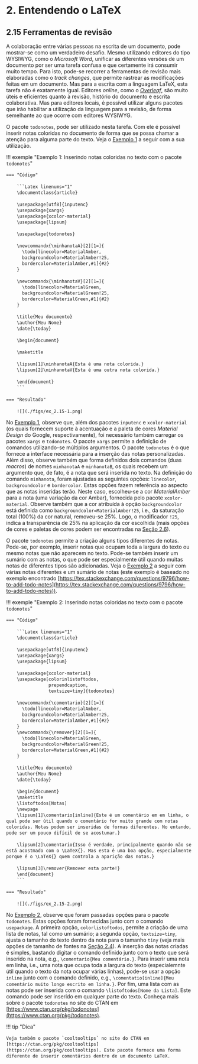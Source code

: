# 2. Entendendo o LaTeX

## 2.15 Ferramentas de revisão

A colaboração entre várias pessoas na escrita de um documento, pode mostrar-se como um verdadeiro desafio. Mesmo utilizando editores do tipo WYSIWYG, como o *Microsoft Word*, unificar as diferentes versões de um documento por ser uma tarefa confusa e que certamente irá consumir muito tempo. Para isto, pode-se recorrer a ferramentas de revisão mais elaboradas como o *track changes*, que permite rastrear as modificações feitas em um documento. Mas para a escrita com a linguagem LaTeX, esta tarefa não é exatamente igual. Editores *online*, como o [*Overleaf*](https://www.overleaf.com/), são muito úteis e eficientes quanto à revisão, histório do documento e escrita colaborativa. Mas para editores locais, é possível utilizar alguns pacotes que irão habilitar a utilização da linguagem para a revisão, de forma semelhante ao que ocorre com editores WYSIWYG.

O pacote `todonotes`, pode ser utilizado nesta tarefa. Com ele é possível inserir notas coloridas no documento de forma que se possa chamar a atenção para alguma parte do texto. Veja o [Exemplo 1](#todo1) a seguir com a sua utilização.

!!! exemple "<a id="todo1"></a>Exemplo 1: Inserindo notas coloridas no texto com o pacote `todonotes`"

    === "Código"

        ```Latex linenums="1"
        \documentclass{article}

        \usepackage[utf8]{inputenc}
        \usepackage{xargs}
        \usepackage{xcolor-material}
        \usepackage{lipsum}

        \usepackage{todonotes}

        \newcommandx{\minhanotaA}[2][1=]{
          \todo[linecolor=MaterialAmber,
          backgroundcolor=MaterialAmber!25,
          bordercolor=MaterialAmber,#1]{#2}
        }

        \newcommandx{\minhanotaV}[2][1=]{
          \todo[linecolor=MaterialGreen,
          backgroundcolor=MaterialGreen!25,
          bordercolor=MaterialGreen,#1]{#2}
        }

        \title{Meu documento}
        \author{Meu Nome}
        \date{\today}

        \begin{document}

        \maketitle

        \lipsum[1]\minhanotaA{Esta é uma nota colorida.}
        \lipsum[2]\minhanotaV{Esta é uma outra nota colorida.}

        \end{document}
        ```

    === "Resultado"

        ![](./figs/ex_2.15-1.png)        

No [Exemplo 1](#todo1), observe que, além dos pacotes `inputenc` e `xcolor-material` (os quais fornecem suporte à acentuação e a paleta de cores *Material Design* do Google, respectivamente), foi necessário também carregar os pacotes `xargs` e `todonotes`. O pacote `xargs` permite a definição de comandos utilizando-se múltiplos argumentos. O pacote `todonotes` é o que fornece a interface necessária para a inserção das notas personalizadas. Além disso, observe também que forma definidos dois comandos (duas *macros*) de nomes `minhanotaA` e `minhanotaB`, os quais recebem um argumento que, de fato, é a nota que será inserida no texto. Na definição do comando `minhanota`, foram ajustadas as seguintes opções: `linecolor`, `backgroundcolor` e `bordercolor`. Estas opções fazem referência ao aspecto que as notas inseridas terão. Neste caso, escolheu-se a cor *MaterialAmber* para a nota (uma variação da cor Ambar), fornecida pelo pacote `xcolor-material`. Observe também que a cor atribuída à opção `backgroundcolor` está definida como `backgroundcolor=MaterialAmber!25`, i.e., da saturação total (100%) da cor natural, removeu-se 25%. Logo, o modificador `!25`, indica a transparência de 25% na aplicação da cor escolhida (mais opções de cores e paletas de cores podem ser encontradas na [Seção 2.6](../cores/#26-cores-e-paletas-de-cores)).

O pacote `todonotes` permite a criação alguns tipos diferentes de notas. Pode-se, por exemplo, inserir notas que ocupam toda a largura do texto ou mesmo notas que não aparecem no texto. Pode-se também inserir um sumário com as notas, o que pode ser especialmente útil quando muitas notas de diferentes tipos são adicionadas. Veja o [Exemplo 2](#todo2) a seguir com várias notas diferentes e um sumário de notas (este exemplo é baseado no exemplo encontrado [https://tex.stackexchange.com/questions/9796/how-to-add-todo-notes](https://tex.stackexchange.com/questions/9796/how-to-add-todo-notes)).

!!! exemple "<a id="todo2"></a>Exemplo 2: Inserindo notas coloridas no texto com o pacote `todonotes`"

    === "Código"

        ```Latex linenums="1"
        \documentclass{article}

        \usepackage[utf8]{inputenc}
        \usepackage{xargs}
        \usepackage{lipsum}

        \usepackage{xcolor-material}
        \usepackage[colorinlistoftodos,
                    prependcaption,
                    textsize=tiny]{todonotes}
            
        \newcommandx{\comentario}[2][1=]{
          \todo[linecolor=MaterialAmber,
          backgroundcolor=MaterialAmber!25,
          bordercolor=MaterialAmber,#1]{#2}
        }
        \newcommandx{\remover}[2][1=]{
          \todo[linecolor=MaterialGreen,
          backgroundcolor=MaterialGreen!25,
          bordercolor=MaterialGreen,#1]{#2}
        }

        \title{Meu documento}
        \author{Meu Nome}
        \date{\today}

        \begin{document}
        \maketitle
        \listoftodos[Notas]
        \newpage
        \lipsum[1]\comentario[inline]{Este é um comentário em em linha, o qual pode ser útil quando o comentário for muito grande com notas coloridas. Notas podem ser inseridas de formas diferentes. No entando, pode ser um pouco difícil de se acostumar.}

        \lipsum[2]\comentario{Isso é verdade, principalmente quando não se está acostmado com o \LaTeX{}. Mas esta é uma boa opção, especialmente porque é o \LaTeX{} quem controla a aparição das notas.}

        \lipsum[3]\remover{Remover esta parte!}
        \end{document}
        ```

    === "Resultado"

        ![](./figs/ex_2.15-2.png)

No [Exemplo 2](#todo2), observe que foram passadas opções para o pacote `todonotes`. Estas opções foram fornecidas junto com o comando `usepackage`. A primeira opção, `colorlistoftodos`, permite a criação de uma lista de notas, tal como um sumário; a segunda opção, `textsize=tiny`, ajusta o tamanho do texto dentro da nota para o tamanho `tiny` (veja mais opções de tamanho de fontes na [Seção 2.4](../tipos_letras/#24-tipos-tamanhos-e-estilos-de-letras)). A inserção das notas criadas é simples, bastando digitar o comando definido junto com o texto que será inserido na nota, e.g., `\comentario{Meu comentário.}`. Para inserir uma nota em linha, i.e., uma nota que ocupa toda a largura do texto (especialemnte útil quando o texto da nota ocupar várias linhas), pode-se usar a opção `inline` junto com o comando definido, e.g., `\comentatio[inline]{Meu comentário muito longo escrito em linha.}`. Por fim, uma lista com as notas pode ser inserida com o comando `\listoftodos[Nome da Lista]`. Este comando pode ser inserido em qualquer parte do texto. Conheça mais sobre o pacote `todonotes` no site do CTAN em [https://www.ctan.org/pkg/todonotes](https://www.ctan.org/pkg/todonotes).

!!! tip "Dica"

    Veja também o pacote `cooltooltips` no site do CTAN em [https://ctan.org/pkg/cooltooltips](https://ctan.org/pkg/cooltooltips). Este pacote fornece uma forma diferente de inserir comentários dentro de um documento LaTeX.